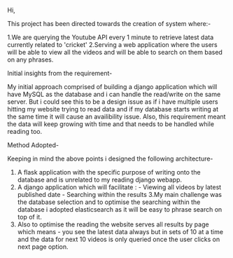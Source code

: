 Hi,

This project has been directed towards the creation of system where:-

1.We are querying the Youtube API every 1 minute to retrieve latest data currently related to 'cricket'
2.Serving a web application where the users will be able to view all the videos and will be able to search on them based on any phrases.

Initial insights from the requirement-

My initial approach comprised of building a django application which will have MySQL as the database and i can handle the read/write on the same server.
But i could see this to be a design issue as if i have multiple users hitting my website trying to read data and if my database starts writing at the same time it will cause an availibility issue.
Also, this requirement meant the data will keep growing with time and that needs to be handled while reading too.

Method Adopted-

Keeping in mind the above points i designed the following architecture-

1. A flask application with the specific purpose of writing onto the database and is unrelated to my reading django webapp.
2. A django application which will facilitate :
        - Viewing all videos by latest published date
        - Searching within the results
3.My main challenge was the database selection and to optimise the searching within the database i adopted elasticsearch as it will be easy to phrase search on top of it.
4. Also to optimise the reading the website serves all results by page which means - you see the latest data always but in sets of 10 at a time and the data for next 10 videos is only queried once the user clicks on next page option. 
